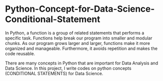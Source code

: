 # Python-Concept-for-Data-Science-Conditional-Statement

In Python, a function is a group of related statements that performs a specific task. Functions help break our program into smaller and modular chunks. As our program grows larger and larger, functions make it more organized and manageable. Furthermore, it avoids repetition and makes the code reusable.

There are many concepts in Python that are important for Data Analysis and Data Science. In this project, I write codes on python concepts (CONDITIONAL STATEMENTS) for Data Science.
